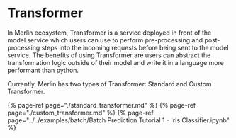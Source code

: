 # Transformer

In Merlin ecosystem, Transformer is a service deployed in front of the model service which users can use to perform pre-processing and post-processing steps into the incoming requests before being sent to the model service. The benefits of using Transformer are users can abstract the transformation logic outside of their model and write it in a language more performant than python.

Currently, Merlin has two types of Transformer: Standard and Custom Transformer.

{% page-ref page="./standard_transformer.md" %}
{% page-ref page="./custom_transformer.md" %}
{% page-ref page="../../examples/batch/Batch&#32;Prediction&#32;Tutorial&#32;1&#32;-&#32;Iris&#32;Classifier.ipynb" %}

